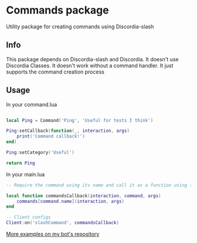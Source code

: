 # Commands package
Utility package for creating commands using Discordia-slash

## Info
This package depends on Discordia-slash and Discordia.
It doesn't use Discordia Classes.
It doesn't work without a command handler. It just supports the command creation process

## Usage
In your command.lua

```lua

local Ping = Command('Ping', 'Useful for tests I think')

Ping:setCallback(function(_, interaction, args)
    print('Command callback!')
end)

Ping:setCategory('Useful')

return Ping
```

In your main.lua

```lua
-- Require the command using its name and call it as a function using the metamethod __call

local function commandsCallback(interaction, command, args)
    commands[command.name](interaction, args)
end

-- Client configs
Client:on('slashCommand', commandsCallback)
```

[More examples on my bot's repository](https://github.com/astridyz/Luthe-discord-bot)